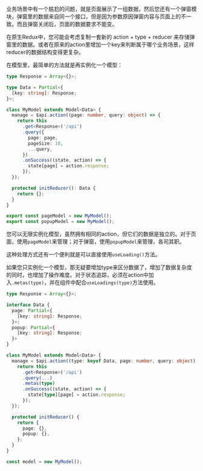 业务场景中有一个尴尬的问题，就是页面展示了一组数据，然后您还有一个弹窗模块，弹窗里的数据来自同一个接口，但是因为参数原因弹窗内容与页面上的不一致。而且弹窗关闭后，页面的数据要求不能变。

在原生Redux中，您可能会考虑复制一套新的 action + type + reducer 来存储弹窗里的数据。或者在原来的action里增加一个key来判断属于哪个业务场景，这样reducer的数据结构变得更复杂。

在模型里，最简单的方法就是再实例化一个模型：
```typescript
type Response = Array<{}>;

type Data = Partial<{
  [key: string]: Response;
}>;

class MyModel extends Model<Data> {
  manage = $api.action((page: number, query: object) => {
    return this
      .get<Response>('/api')
      .query({
        page: page,
        pageSize: 10,
        ...query,
      })
      .onSuccess((state, action) => {
        state[page] = action.response;
      });
  });

  protected initReducer(): Data {
    return {};
  }
}

export const pageModel = new MyModel();
export const popupModel = new MyModel();
```
您可以无限实例化模型，虽然拥有相同的action，但它们的数据是独立的。对于页面，使用`pageModel`来管理；对于弹窗，使用`popupModel`来管理，各司其职。

这种处理方式还有一个便利就是可以直接使用`useLoading()`方法。

如果您只实例化一个模型，那无疑要增加type来区分数据了，增加了数据复杂度的同时，也增加了操作难度。对于状态追踪，必须在action中加入`.metas(type)`，并在组件中配合`useLoadings(type)`方法使用。

```typescript
type Response = Array<{}>;

interface Data {
  page: Partial<{
    [key: string]: Response;
  }>;
  popup: Partial<{
    [key: string]: Response;
  }>
}

class MyModel extends Model<Data> {
  manage = $api.action((type: keyof Data, page: number, query: object) => {
    return this
      .get<Response>('/api')
      .query(...)
      .metas(type)
      .onSuccess((state, action) => {
        state[type][page] = action.response;
      });
  });

  protected initReducer() {
    return {
      page: {},
      popup: {},
    };
  }
}

const model = new MyModel();
```
